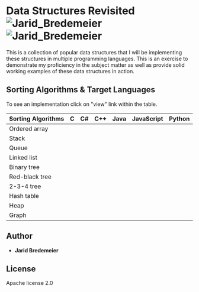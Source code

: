 # Data Structures Revisited ![Jarid_Bredemeier](https://img.shields.io/badge/build-passing-green.svg?style=flat-plastic) ![Jarid_Bredemeier](https://img.shields.io/badge/lifecycle-active-lightgrey.svg?style=flat-plastic)
This is a collection of popular data structures that I will be implementing these structures in multiple programming languages. This is an exercise to demonstrate my proficiency in the subject matter as well as provide solid working examples of these data structures in action.

## Sorting Algorithms & Target Languages
To see an implementation click on "view" link within the table.

| Sorting Algorithms | C | C# | C++ | Java | JavaScript | Python |
| :--- | :---: | :---: | :---: | :---: | :---: | :---: |
| Ordered array |   |   |   |   |   |   |
| Stack |   |  |   |  |   |   |
| Queue |   |   |   |   |   |   |
| Linked list |   |   |   |   |   |   |
| Binary tree |   |   |   |   |   |   |
| Red-black tree |   |   |   |   |   |   |
| 2-3-4 tree |   |   |   |   |   |   |
| Hash table |   |   |   |   |   |   |
| Heap |   |   |   |   |   |   |
| Graph |   |   |   |   |   |   |

## Author
* **Jarid Bredemeier**

## License
Apache license 2.0
